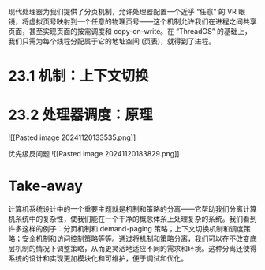现代处理器为我们提供了分页机制，允许处理器配置一个近乎 “任意” 的 VR 眼镜，将虚拟页号映射到一个任意的物理页号——这个机制允许我们在进程之间共享页面，甚至实现页面的按需调度和 copy-on-write。在 “ThreadOS” 的基础上，我们只需为每个线程分配属于它的地址空间 (页表)，就得到了进程。

# 23.1 机制：上下文切换
# 23.2 处理器调度：原理

![[Pasted image 20241120133535.png]]

优先级反问题
![[Pasted image 20241120183829.png]]


# Take-away 
计算机系统设计中的一个重要主题就是机制和策略的分离——它帮助我们分离计算机系统中的复杂性，使我们能在一个干净的概念体系上处理复杂的系统。我们看到许多这样的例子：分页机制和 demand-paging 策略；上下文切换机制和调度策略；安全机制和访问控制策略等等。通过将机制和策略分离，我们可以在不改变底层机制的情况下调整策略，从而更灵活地适应不同的需求和环境。这种分离还使得系统的设计和实现更加模块化和可维护，便于调试和优化。